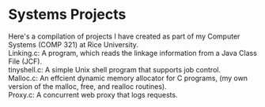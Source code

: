 # Systems Projects
Here's a compilation of projects I have created as part of my Computer Systems (COMP 321) at Rice University.\
Linking.c: A program, which reads the linkage information from a Java Class File (JCF).\
tinyshell.c: A simple Unix shell program that supports job control.\
Malloc.c: An effcient dynamic memory allocator for C programs, (my own version of the malloc, free, and realloc routines).\
Proxy.c: A concurrent web proxy that logs requests.
